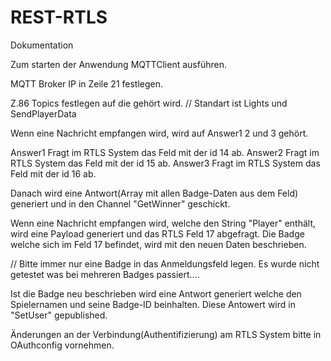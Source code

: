 # REST-RTLS
Dokumentation

Zum starten der Anwendung MQTTClient ausführen.

MQTT Broker IP in Zeile 21 festlegen.

Z.86 Topics festlegen auf die gehört wird. // Standart ist Lights und SendPlayerData

Wenn eine Nachricht empfangen wird, wird auf Answer1 2 und 3 gehört.

Answer1 Fragt im RTLS System das Feld mit der id 14 ab.
Answer2 Fragt im RTLS System das Feld mit der id 15 ab.
Answer3 Fragt im RTLS System das Feld mit der id 16 ab.

Danach wird eine Antwort(Array mit allen Badge-Daten aus dem Feld) generiert und in den Channel "GetWinner" geschickt.



Wenn eine Nachricht empfangen wird, welche den String "Player" enthält, wird eine Payload generiert und das RTLS Feld 17 abgefragt.
Die Badge welche sich im Feld 17 befindet, wird mit den neuen Daten beschrieben.


// Bitte immer nur eine Badge in das Anmeldungsfeld legen. Es wurde nicht getestet was bei mehreren Badges passiert....

Ist die Badge neu beschrieben wird eine Antwort generiert welche den Spielernamen und seine Badge-ID beinhalten. Diese Antowert wird in "SetUser" gepublished.


Änderungen an der Verbindung(Authentifizierung) am RTLS System bitte in OAuthconfig vornehmen.
